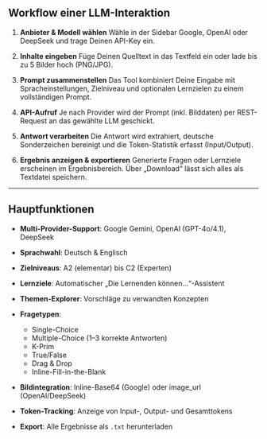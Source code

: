## Workflow einer LLM-Interaktion

1. **Anbieter & Modell wählen**
   Wähle in der Sidebar Google, OpenAI oder DeepSeek und trage Deinen API-Key ein.

2. **Inhalte eingeben**
   Füge Deinen Quelltext in das Textfeld ein oder lade bis zu 5 Bilder hoch (PNG/JPG).

3. **Prompt zusammenstellen**
   Das Tool kombiniert Deine Eingabe mit Spracheinstellungen, Zielniveau und optionalen Lernzielen zu einem vollständigen Prompt.

4. **API-Aufruf**
   Je nach Provider wird der Prompt (inkl. Bilddaten) per REST-Request an das gewählte LLM geschickt.

5. **Antwort verarbeiten**
   Die Antwort wird extrahiert, deutsche Sonderzeichen bereinigt und die Token-Statistik erfasst (Input/Output).

6. **Ergebnis anzeigen & exportieren**
   Generierte Fragen oder Lernziele erscheinen im Ergebnisbereich. Über „Download“ lässt sich alles als Textdatei speichern.

---

## Haupt­funktionen

* **Multi-Provider-Support**: Google Gemini, OpenAI (GPT-4o/4.1), DeepSeek
* **Sprachwahl**: Deutsch & Englisch
* **Zielniveaus**: A2 (elementar) bis C2 (Experten)
* **Lernziele**: Automatischer „Die Lernenden können…“-Assistent
* **Themen-Explorer**: Vorschläge zu verwandten Konzepten
* **Fragetypen**:

  * Single-Choice
  * Multiple-Choice (1–3 korrekte Antworten)
  * K-Prim
  * True/False
  * Drag & Drop
  * Inline-Fill-in-the-Blank
* **Bildintegration**: Inline-Base64 (Google) oder image\_url (OpenAI/DeepSeek)
* **Token-Tracking**: Anzeige von Input-, Output- und Gesamttokens
* **Export**: Alle Ergebnisse als `.txt` herunterladen
